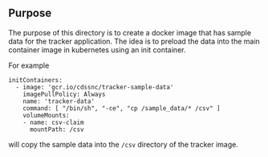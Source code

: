 ## Purpose

The purpose of this directory is to create a docker image that has sample data for the tracker application. The idea is to preload the data into the main container image in kubernetes using an init container.

For example
```
initContainers:
  - image: 'gcr.io/cdssnc/tracker-sample-data'
    imagePullPolicy: Always
    name: 'tracker-data'
    command: [ "/bin/sh", "-ce", "cp /sample_data/* /csv" ]
    volumeMounts:
    - name: csv-claim
      mountPath: /csv
```

will copy the sample data into the `/csv` directory of the tracker image.